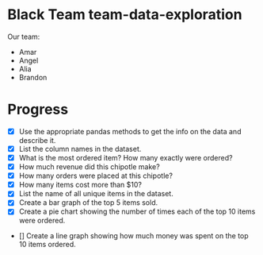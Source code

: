 # Black Team team-data-exploration

Our team:
- Amar
- Angel
- Alia
- Brandon

# Progress
- [x] Use the appropriate pandas methods to get the info on the data and describe it.
- [x] List the column names in the dataset.
- [x] What is the most ordered item? How many exactly were ordered?
- [x] How much revenue did this chipotle make?
- [x] How many orders were placed at this chipotle?
- [x] How many items cost more than $10?
- [x] List the name of all unique items in the dataset.
- [x] Create a bar graph of the top 5 items sold.
- [x] Create a pie chart showing the number of times each of the top 10 items were ordered.
- [] Create a line graph showing how much money was spent on the top 10 items ordered.

